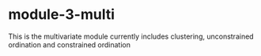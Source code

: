# module-3-multi

This is the multivariate module currently includes clustering, unconstrained ordination and constrained
ordination
